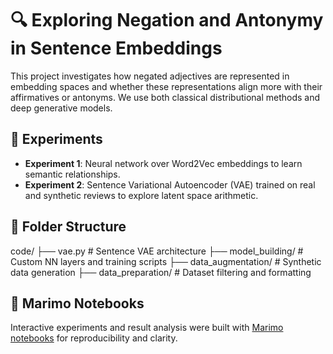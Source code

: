 # 🔍 Exploring Negation and Antonymy in Sentence Embeddings

This project investigates how negated adjectives are represented in embedding spaces and whether these representations align more with their affirmatives or antonyms. We use both classical distributional methods and deep generative models.

## 🧪 Experiments
- **Experiment 1**: Neural network over Word2Vec embeddings to learn semantic relationships.
- **Experiment 2**: Sentence Variational Autoencoder (VAE) trained on real and synthetic reviews to explore latent space arithmetic.

## 📁 Folder Structure

code/
├── vae.py # Sentence VAE architecture
├── model_building/ # Custom NN layers and training scripts
├── data_augmentation/ # Synthetic data generation
├── data_preparation/ # Dataset filtering and formatting

## 📝 Marimo Notebooks
Interactive experiments and result analysis were built with [Marimo notebooks](https://github.com/marimo-team/marimo) for reproducibility and clarity.

